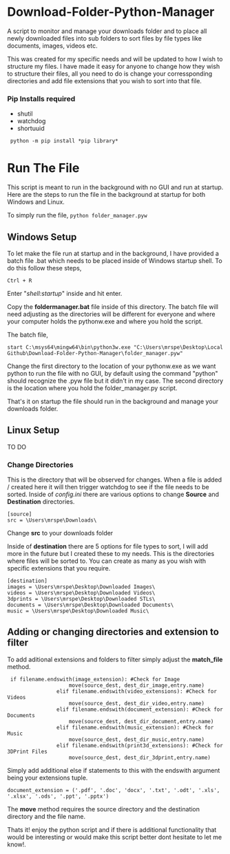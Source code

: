 # Download-Folder-Python-Manager
A script to monitor and manage your downloads folder and to place all newly downloaded files into sub folders to sort files by file types like documents, images, videos etc.

This was created for my specific needs and will be updated to how I wish to structure my files. I have made it easy for anyone to change how they wish to structure their files, all you need to do is change your corressponding directories and add file extensions that you wish to sort into that file.

### Pip Installs required
- shutil
- watchdog
- shortuuid

``` python -m pip install *pip library*```
 
# Run The File
This script is meant to run in the background with no GUI and run at startup. Here are the steps to run the file in the background at startup for both Windows and Linux.

To simply run the file,
```python folder_manager.pyw```

## Windows Setup
To let make the file run at startup and in the background, I have provided a batch file .bat which needs to be placed inside of Windows startup shell. To do this follow these steps,

```Ctrl + R```

Enter "*shell:startup*" inside and hit enter.

Copy the **foldermanager.bat** file inside of this directory. The batch file will need adjusting as the directories will be different for everyone and where your computer holds the pythonw.exe and where you hold the script.

The batch file,
```
start C:\msys64\mingw64\bin\python3w.exe "C:\Users\mrspe\Desktop\Local Github\Download-Folder-Python-Manager\folder_manager.pyw"
```

Change the first directory to the location of your pythonw.exe as we want python to run the file with no GUI, by default using the command "python" should recognize the .pyw file but it didn't in my case. The second directory is the location where you hold the folder_manager.py script.

That's it on startup the file should run in the background and manage your downloads folder.

## Linux Setup
TO DO

### Change Directories
This is the directory that will be observed for changes. When a file is added / created here it will then trigger watchdog to see if the file needs to be sorted.
Inside of *config.ini* there are various options to change **Source** and **Destination** directories.

```
[source]
src = \Users\mrspe\Downloads\
```

Change **src** to your downloads folder

Inside of **destination** there are 5 options for file types to sort, I will add more in the future but I created these to my needs.
This is the directories where files will be sorted to. You can create as many as you wish with specific extensions that you require.

```
[destination]
images = \Users\mrspe\Desktop\Downloaded Images\
videos = \Users\mrspe\Desktop\Downloaded Videos\
3dprints = \Users\mrspe\Desktop\Downloaded STLs\
documents = \Users\mrspe\Desktop\Downloaded Documents\
music = \Users\mrspe\Desktop\Downloaded Music\
```

## Adding or changing directories and extension to filter
To add aditional extensions and folders to filter simply adjust the **match_file** method.

```
 if filename.endswith(image_extension): #Check for Image
                    move(source_dest, dest_dir_image,entry.name)
                elif filename.endswith(video_extensions): #Check for Videos
                    move(source_dest, dest_dir_video,entry.name)
                elif filename.endswith(document_extension): #Check for Documents
                    move(source_dest, dest_dir_document,entry.name)
                elif filename.endswith(music_extension): #Check for Music
                    move(source_dest, dest_dir_music,entry.name)
                elif filename.endswith(print3d_extensions): #Check for 3DPrint Files
                    move(source_dest, dest_dir_3dprint,entry.name)
```

Simply add additional else if statements to this with the endswith argument being your extensions tuple.

```
document_extension = ('.pdf', '.doc', 'docx', '.txt', '.odt', '.xls', '.xlsx', '.ods', '.ppt', '.pptx')
```

The **move** method requires the source directory and the destination directory and the file name.

Thats it! enjoy the python script and if there is additional functionality that would be interesting or would make this script better dont hesitate to let me know!.






